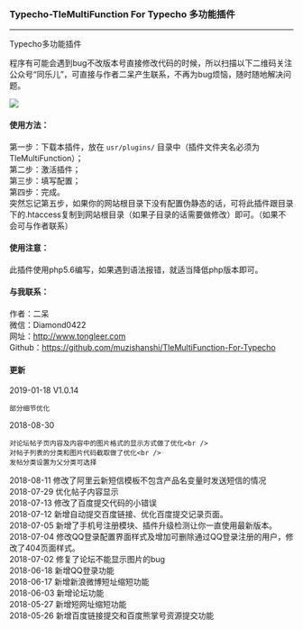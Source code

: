 ### Typecho-TleMultiFunction For Typecho 多功能插件
---

Typecho多功能插件

程序有可能会遇到bug不改版本号直接修改代码的时候，所以扫描以下二维码关注公众号“同乐儿”，可直接与作者二呆产生联系，不再为bug烦恼，随时随地解决问题。

<img src="http://me.tongleer.com/content/uploadfile/201706/008b1497454448.png">

#### 使用方法：
第一步：下载本插件，放在 `usr/plugins/` 目录中（插件文件夹名必须为TleMultiFunction）；<br />
第二步：激活插件；<br />
第三步：填写配置；<br />
第四步：完成。<br />
突然忘记第五步，如果你的网站根目录下没有配置伪静态的话，可将此插件跟目录下的.htaccess复制到网站根目录（如果子目录的话需要做修改）即可。（如果不会可与作者联系）

#### 使用注意：
此插件使用php5.6编写，如果遇到语法报错，就适当降低php版本即可。

#### 与我联系：
作者：二呆<br />
微信：Diamond0422<br />
网址：http://www.tongleer.com<br />
Github：https://github.com/muzishanshi/TleMultiFunction-For-Typecho

#### 更新
2019-01-18 V1.0.14

	部分细节优化
	
2018-08-30

	对论坛帖子页内容及内容中的图片格式的显示方式做了优化<br />
	对帖子列表的分类和图片代码截取做了优化<br />
	发帖分类设置为父分类可选择
	
2018-08-11 修改了阿里云新短信模板不包含产品名变量时发送短信的情况<br />
2018-07-29 优化帖子内容显示<br />
2018-07-13 修改了百度提交代码的小错误<br />
2018-07-12 新增自动提交百度链接、优化百度提交记录页面。<br />
2018-07-05 新增了手机号注册模块、插件升级检测让你一直使用最新版本。<br />
2018-07-04 修改QQ登录配置界面样式及增加可删除通过QQ登录注册的用户，修改了404页面样式。<br />
2018-07-02 修复了论坛不能显示图片的bug<br />
2018-06-18 新增QQ登录功能<br />
2018-06-17 新增新浪微博短址缩短功能<br />
2018-06-03 新增论坛功能<br />
2018-05-27 新增短网址缩短功能<br />
2018-05-26 新增百度链接提交和百度熊掌号资源提交功能

<!---
保留
-->
